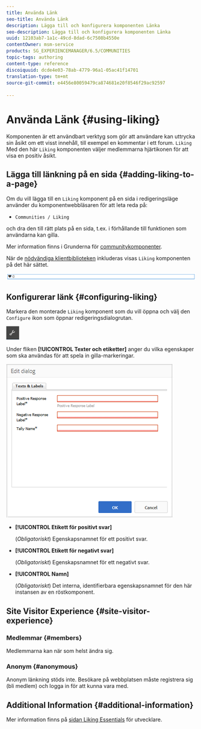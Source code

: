 ```yaml
---
title: Använda Länk
seo-title: Använda Länk
description: Lägga till och konfigurera komponenten Länka
seo-description: Lägga till och konfigurera komponenten Länka
uuid: 12103ab7-1a1c-49cd-8dad-6c7508b4550e
contentOwner: msm-service
products: SG_EXPERIENCEMANAGER/6.5/COMMUNITIES
topic-tags: authoring
content-type: reference
discoiquuid: dcde4e03-78ab-4779-96a1-05ac41f14701
translation-type: tm+mt
source-git-commit: e4456e80059479ca874681e20f8546f29ac92597

---
```



# Använda Länk {#using-liking}

Komponenten är ett användbart verktyg som gör att användare kan uttrycka sin åsikt om ett visst innehåll, till exempel en kommentar i ett forum. `Liking` Med den här `Liking` komponenten väljer medlemmarna hjärtikonen för att visa en positiv åsikt.

## Lägga till länkning på en sida {#adding-liking-to-a-page}

Om du vill lägga till en `Liking` komponent på en sida i redigeringsläge använder du komponentwebbläsaren för att leta reda på:

* `Communities / Liking`

och dra den till rätt plats på en sida, t.ex. i förhållande till funktionen som användarna kan gilla.

Mer information finns i Grunderna för [communitykomponenter](basics.md).

När de [nödvändiga klientbiblioteken](essentials-liking.md#essentials-for-client-side) inkluderas visas `Liking` komponenten på det här sättet.

![chlimage_1-93](assets/chlimage_1-93.png)

## Konfigurerar länk {#configuring-liking}

Markera den monterade `Liking` komponent som du vill öppna och välj den `Configure` ikon som öppnar redigeringsdialogrutan.

![chlimage_1-94](assets/chlimage_1-94.png)

Under fliken **[!UICONTROL Texter och etiketter]** anger du vilka egenskaper som ska användas för att spela in gilla-markeringar.

![chlimage_1-95](assets/chlimage_1-95.png)

* **[!UICONTROL Etikett för positivt svar]**

   (*Obligatoriskt*) Egenskapsnamnet för ett positivt svar.

* **[!UICONTROL Etikett för negativt svar]**

   (*Obligatoriskt*) Egenskapsnamnet för ett negativt svar.

* **[!UICONTROL Namn]**

   (*Obligatoriskt*) Det interna, identifierbara egenskapsnamnet för den här instansen av en röstkomponent.

## Site Visitor Experience {#site-visitor-experience}

### Medlemmar {#members}

Medlemmarna kan när som helst ändra sig.

### Anonym {#anonymous}

Anonym länkning stöds inte. Besökare på webbplatsen måste registrera sig (bli medlem) och logga in för att kunna vara med.

## Additional Information {#additional-information}

Mer information finns på [sidan Liking Essentials](essentials-liking.md) för utvecklare.

